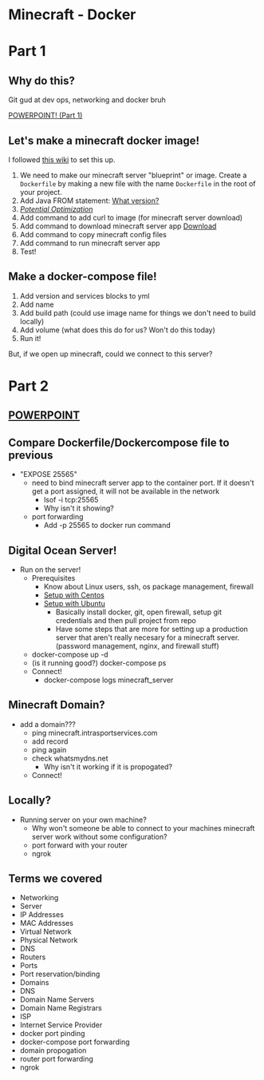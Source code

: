 # Minecraft - Docker

# Part 1

## Why do this?
Git gud at dev ops, networking and docker bruh

[POWERPOINT! (Part 1)](https://docs.google.com/presentation/d/16L7liqKqTfs161wQUxcd1Dp97tZNQeYBsvnLHHkPkO8/edit?usp=sharing)

## Let's make a minecraft docker image!

I followed [this wiki](https://minecraft.gamepedia.com/Tutorials/Setting_up_a_server) to set this up.

1) We need to make our minecraft server "blueprint" or image. Create a `Dockerfile` by making a new file with the name `Dockerfile` in the root of your project.
2) Add Java FROM statement: [What version?](Installing_Java.png)
3) *[Potential Optimization](JRE_vs_JDK.png)*
4) Add command to add curl to image (for minecraft server download)
5) Add command to download minecraft server app [Download](https://www.minecraft.net/en-us/download/server/)
6) Add command to copy minecraft config files 
7) Add command to run minecraft server app
8) Test!

## Make a docker-compose file!
1) Add version and services blocks to yml
2) Add name 
3) Add build path (could use image name for things we don't need to build locally)
4) Add volume (what does this do for us? Won't do this today)
5) Run it!

But, if we open up minecraft, could we connect to this server?


# Part 2

## [POWERPOINT](https://docs.google.com/presentation/d/1Y5Di3UIOWMp6MSwGh2IKszgQE4hC50w12RURRtDXv6U/edit)

## Compare Dockerfile/Dockercompose file to previous
- "EXPOSE 25565" 
  - need to bind minecraft server app to the container port. If it doesn't get a port assigned, it will not be available in the network
    - lsof -i tcp:25565
    - Why isn't it showing?
  - port forwarding
    - Add -p 25565 to docker run command


## Digital Ocean Server!
- Run on the server! 
  - Prerequisites
    - Know about Linux users, ssh, os package management, firewall
    - [Setup with Centos](https://docs.google.com/document/d/17r09YQXr7rU4Xfp1TUMAozJfXoCuKv5lD6v0cXImyuY/edit)
    - [Setup with Ubuntu](https://docs.google.com/document/d/1V_g6JbA_1DN2AfbcAkpL9TJCgWu0McftcBLNC8TAPb4/edit)
      - Basically install docker, git, open firewall, setup git credentials and then pull project from repo
      - Have some steps that are more for setting up a production server that aren't really necesary for a minecraft server. (password management, nginx, and firewall stuff)
  - docker-compose up -d
  - (is it running good?) docker-compose ps
  - Connect! 
    - docker-compose logs minecraft_server

## Minecraft Domain?
- add a domain???
  - ping minecraft.intrasportservices.com
  - add record
  - ping again
  - check whatsmydns.net
    - Why isn't it working if it is propogated?
  - Connect!

## Locally?

- Running server on your own machine?
  - Why won't someone be able to connect to your machines minecraft server work without some configuration?
  - port forward with your router
  - ngrok


## Terms we covered
- Networking
- Server
- IP Addresses
- MAC Addresses
- Virtual Network
- Physical Network
- DNS
- Routers
- Ports
- Port reservation/binding
- Domains
- DNS
- Domain Name Servers
- Domain Name Registrars
- ISP
- Internet Service Provider
- docker port pinding
- docker-compose port forwarding
- domain propogation
- router port forwarding
- ngrok